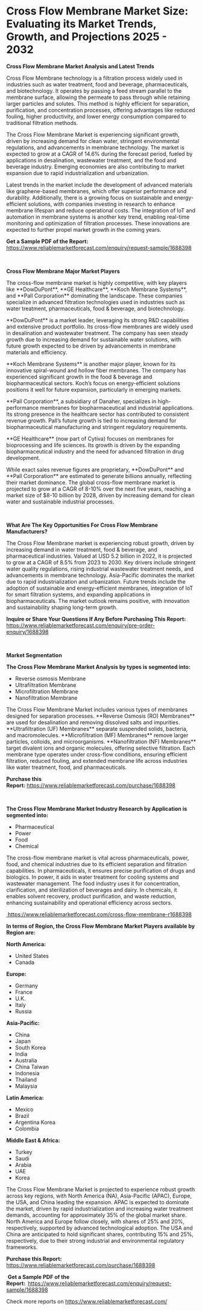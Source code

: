 <p><h1>Cross Flow Membrane Market Size: Evaluating its Market Trends, Growth, and Projections 2025 - 2032</h1></p><p><strong>Cross Flow Membrane Market Analysis and Latest Trends</strong></p>
<p><p>Cross Flow Membrane technology is a filtration process widely used in industries such as water treatment, food and beverage, pharmaceuticals, and biotechnology. It operates by passing a feed stream parallel to the membrane surface, allowing the permeate to pass through while retaining larger particles and solutes. This method is highly efficient for separation, purification, and concentration processes, offering advantages like reduced fouling, higher productivity, and lower energy consumption compared to traditional filtration methods.</p><p>The Cross Flow Membrane Market is experiencing significant growth, driven by increasing demand for clean water, stringent environmental regulations, and advancements in membrane technology. The market is expected to grow at a CAGR of 14.6% during the forecast period, fueled by applications in desalination, wastewater treatment, and the food and beverage industry. Emerging economies are also contributing to market expansion due to rapid industrialization and urbanization.</p><p>Latest trends in the market include the development of advanced materials like graphene-based membranes, which offer superior performance and durability. Additionally, there is a growing focus on sustainable and energy-efficient solutions, with companies investing in research to enhance membrane lifespan and reduce operational costs. The integration of IoT and automation in membrane systems is another key trend, enabling real-time monitoring and optimization of filtration processes. These innovations are expected to further propel market growth in the coming years.</p></p>
<p><strong>Get a Sample PDF of the Report:&nbsp;</strong> <a href="https://www.reliablemarketforecast.com/enquiry/request-sample/1688398?utm_campaign=1834&utm_medium=2&utm_source=Github&utm_content=ia&utm_term=26012025&utm_id=cross-flow-membrane">https://www.reliablemarketforecast.com/enquiry/request-sample/1688398</a></p>
<p>&nbsp;</p>
<p><strong>Cross Flow Membrane Major Market Players</strong></p>
<p><p>The cross-flow membrane market is highly competitive, with key players like **DowDuPont**, **GE Healthcare**, **Koch Membrane Systems**, and **Pall Corporation** dominating the landscape. These companies specialize in advanced filtration technologies used in industries such as water treatment, pharmaceuticals, food & beverage, and biotechnology.</p><p>**DowDuPont** is a market leader, leveraging its strong R&D capabilities and extensive product portfolio. Its cross-flow membranes are widely used in desalination and wastewater treatment. The company has seen steady growth due to increasing demand for sustainable water solutions, with future growth expected to be driven by advancements in membrane materials and efficiency.</p><p>**Koch Membrane Systems** is another major player, known for its innovative spiral-wound and hollow fiber membranes. The company has experienced significant growth in the food & beverage and biopharmaceutical sectors. Koch’s focus on energy-efficient solutions positions it well for future expansion, particularly in emerging markets.</p><p>**Pall Corporation**, a subsidiary of Danaher, specializes in high-performance membranes for biopharmaceutical and industrial applications. Its strong presence in the healthcare sector has contributed to consistent revenue growth. Pall’s future growth is tied to increasing demand for biopharmaceutical manufacturing and stringent regulatory requirements.</p><p>**GE Healthcare** (now part of Cytiva) focuses on membranes for bioprocessing and life sciences. Its growth is driven by the expanding biopharmaceutical industry and the need for advanced filtration in drug development.</p><p>While exact sales revenue figures are proprietary, **DowDuPont** and **Pall Corporation** are estimated to generate billions annually, reflecting their market dominance. The global cross-flow membrane market is projected to grow at a CAGR of 8-10% over the next five years, reaching a market size of $8-10 billion by 2028, driven by increasing demand for clean water and sustainable industrial processes.</p></p>
<p>&nbsp;</p>
<p><strong>What Are The Key Opportunities For Cross Flow Membrane Manufacturers?</strong></p>
<p><p>The Cross Flow Membrane market is experiencing robust growth, driven by increasing demand in water treatment, food & beverage, and pharmaceutical industries. Valued at USD 5.2 billion in 2022, it is projected to grow at a CAGR of 8.5% from 2023 to 2030. Key drivers include stringent water quality regulations, rising industrial wastewater treatment needs, and advancements in membrane technology. Asia-Pacific dominates the market due to rapid industrialization and urbanization. Future trends include the adoption of sustainable and energy-efficient membranes, integration of IoT for smart filtration systems, and expanding applications in biopharmaceuticals. The market outlook remains positive, with innovation and sustainability shaping long-term growth.</p></p>
<p><strong>Inquire or Share Your Questions If Any Before Purchasing This Report:</strong> <a href="https://www.reliablemarketforecast.com/enquiry/pre-order-enquiry/1688398?utm_campaign=1834&utm_medium=2&utm_source=Github&utm_content=ia&utm_term=26012025&utm_id=cross-flow-membrane">https://www.reliablemarketforecast.com/enquiry/pre-order-enquiry/1688398</a></p>
<p>&nbsp;</p>
<p><strong>Market Segmentation</strong></p>
<p><strong>The Cross Flow Membrane Market Analysis by types is segmented into:</strong></p>
<p><ul><li>Reverse osmosis Membrane</li><li>Ultrafiltration Membrane</li><li>Microfiltration Membrane</li><li>Nanofiltration Membrane</li></ul></p>
<p><p>The Cross Flow Membrane Market includes various types of membranes designed for separation processes. **Reverse Osmosis (RO) Membranes** are used for desalination and removing dissolved salts and impurities. **Ultrafiltration (UF) Membranes** separate suspended solids, bacteria, and macromolecules. **Microfiltration (MF) Membranes** remove larger particles, colloids, and microorganisms. **Nanofiltration (NF) Membranes** target divalent ions and organic molecules, offering selective filtration. Each membrane type operates under cross-flow conditions, ensuring efficient filtration, reduced fouling, and extended membrane life across industries like water treatment, food, and pharmaceuticals.</p></p>
<p><strong>Purchase this Report:&nbsp;</strong><a href="https://www.reliablemarketforecast.com/purchase/1688398?utm_campaign=1834&utm_medium=2&utm_source=Github&utm_content=ia&utm_term=26012025&utm_id=cross-flow-membrane">https://www.reliablemarketforecast.com/purchase/1688398</a></p>
<p>&nbsp;</p>
<p><strong>The Cross Flow Membrane Market Industry Research by Application is segmented into:</strong></p>
<p><ul><li>Pharmaceutical</li><li>Power</li><li>Food</li><li>Chemical</li></ul></p>
<p><p>The cross-flow membrane market is vital across pharmaceuticals, power, food, and chemical industries due to its efficient separation and filtration capabilities. In pharmaceuticals, it ensures precise purification of drugs and biologics. In power, it aids in water treatment for cooling systems and wastewater management. The food industry uses it for concentration, clarification, and sterilization of beverages and dairy. In chemicals, it enables solvent recovery, product purification, and waste reduction, enhancing sustainability and operational efficiency across sectors.</p></p>
<p><a href="https://www.reliablemarketforecast.com/cross-flow-membrane-r1688398?utm_campaign=1834&utm_medium=2&utm_source=Github&utm_content=ia&utm_term=26012025&utm_id=cross-flow-membrane">&nbsp;https://www.reliablemarketforecast.com/cross-flow-membrane-r1688398</a></p>
<p><strong>In terms of Region, the Cross Flow Membrane Market Players available by Region are:</strong></p>
<p>
    <p> <strong> North America: </strong>
        <ul>
            <li>United States</li>
            <li>Canada</li>
        </ul>
        </p> 
    <p> <strong> Europe: </strong>
        <ul>
            <li>Germany</li>
            <li>France</li>
            <li>U.K.</li>
            <li>Italy</li>
            <li>Russia</li>
        </ul>
        </p> 
    <p> <strong> Asia-Pacific: </strong>
        <ul>
            <li>China</li>
            <li>Japan</li>
            <li>South Korea</li>
            <li>India</li>
            <li>Australia</li>
            <li>China Taiwan</li>
            <li>Indonesia</li>
            <li>Thailand</li>
            <li>Malaysia</li>
        </ul>
        </p> 
    <p> <strong> Latin America: </strong>
        <ul>
            <li>Mexico</li>
            <li>Brazil</li>
            <li>Argentina Korea</li>
            <li>Colombia</li>
        </ul>
        </p> 
    <p> <strong> Middle East & Africa: </strong>
        <ul>
            <li>Turkey</li>
            <li>Saudi</li>
            <li>Arabia</li>
            <li>UAE</li>
            <li>Korea</li>
        </ul>
    </p>
    </p>
<p><p>The Cross Flow Membrane Market is projected to experience robust growth across key regions, with North America (NA), Asia-Pacific (APAC), Europe, the USA, and China leading the expansion. APAC is expected to dominate the market, driven by rapid industrialization and increasing water treatment demands, accounting for approximately 35% of the global market share. North America and Europe follow closely, with shares of 25% and 20%, respectively, supported by advanced technological adoption. The USA and China are anticipated to hold significant shares, contributing 15% and 25%, respectively, due to their strong industrial and environmental regulatory frameworks.</p></p>
<p><strong>Purchase this Report: </strong><a href="https://www.reliablemarketforecast.com/purchase/1688398?utm_campaign=1834&utm_medium=2&utm_source=Github&utm_content=ia&utm_term=26012025&utm_id=cross-flow-membrane">https://www.reliablemarketforecast.com/purchase/1688398</a></p>
<p>&nbsp;<strong>Get a Sample PDF of the Report:&nbsp;&nbsp;</strong><a href="https://www.reliablemarketforecast.com/enquiry/request-sample/1688398?utm_campaign=1834&utm_medium=2&utm_source=Github&utm_content=ia&utm_term=26012025&utm_id=cross-flow-membrane">https://www.reliablemarketforecast.com/enquiry/request-sample/1688398</a></p>
<p><strong></strong></p>
<p>Check more reports on <a href="https://www.reliablemarketforecast.com/?utm_campaign=1834&utm_medium=2&utm_source=Github&utm_content=ia&utm_term=26012025&utm_id=cross-flow-membrane">https://www.reliablemarketforecast.com/</a></p>